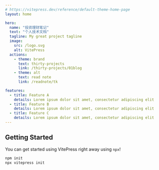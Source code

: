 ```yaml
---
# https://vitepress.dev/reference/default-theme-home-page
layout: home

hero:
  name: "投资理财笔记"
  text: "个人技术文档"
  tagline: My great project tagline
  image:
    src: /logo.svg
    alt: VitePress
  actions:
    - theme: brand
      text: thirty-projects
      link: /thirty-projects/01blog
    - theme: alt
      text: read note
      link: /readnote/tk

features:
  - title: Feature A
    details: Lorem ipsum dolor sit amet, consectetur adipiscing elit
  - title: Feature B
    details: Lorem ipsum dolor sit amet, consectetur adipiscing elit
  - title: Feature C
    details: Lorem ipsum dolor sit amet, consectetur adipiscing elit
---
```


## Getting Started

You can get started using VitePress right away using `npx`!

```sh
npm init
npx vitepress init
```
